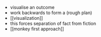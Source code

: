 - visualise an outcome
- work backwards to form a (rough plan)
- [[visualization]]
- this forces separation of fact from fiction
- [[monkey first approach]]